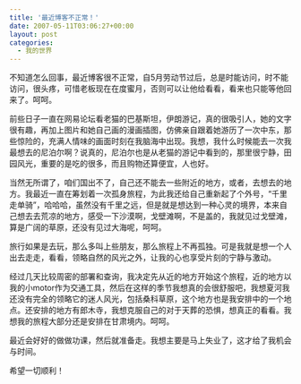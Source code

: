 ```yaml
---
title: '最近博客不正常！'
date: 2007-05-11T03:06:27+00:00
layout: post
categories:
  - 我的世界
---
```


不知道怎么回事，最近博客很不正常，自5月劳动节过后，总是时能访问，时不能访问，很头疼，可惜老板现在在度蜜月，否则可以让他给看看，看来也只能等他回来了。呵呵。

前些日子一直在网易论坛看老猫的巴基斯坦，伊朗游记，真的很吸引人，她的文字很有趣，再加上图片和她自己画的漫画插图，仿佛亲自跟着她游历了一次中东，那些惊险的，充满人情味的画面时刻在我脑海中出现。我想，我什么时候能去一次我最想去的尼泊尔啊？说真的，尼泊尔也是从老猫的游记中看到的，那里很宁静，田园风光，重要的是吃的很多，而且购物还算便宜，人也好。

当然无所谓了，咱们国出不了，自己还不能去一些附近的地方，或者，去想去的地方。我最近一直在筹划着一次孤身旅程，为此我还给自己重新起了个外号，“千里走单骑”，哈哈哈，虽然没有千里之远，但是就是想达到一种心灵的境界，本来自己想去去荒凉的地方，感受一下沙漠啊，戈壁滩啊，不是盖的，我就见过戈壁滩，算是广阔的草原，还没有见过大海呢，呵呵。
<!--more-->
旅行如果是去玩，那么多叫上些朋友，那么旅程上不再孤独。可是我就是想一个人出去走走，看看，领略自然的风光之外，让我的心也享受片刻的宁静与激动。

经过几天比较周密的部署和查询，我决定先从近的地方开始这个旅程，近的地方以我的小motor作为交通工具，然后在这样的季节我想真的会很舒服吧，我想夏河我还没有完全的领略它的迷人风光，包括桑科草原，这个地方也是我安排中的一个地点。还安排的地方有郎木寺，我想克服自己的对于天葬的恐惧，想真正的看看。我想我的旅程大部分还是安排在甘肃境内。呵呵。

最近会好好的做做功课，然后就准备走。我想主要是马上失业了，这才给了我机会与时间。

希望一切顺利！